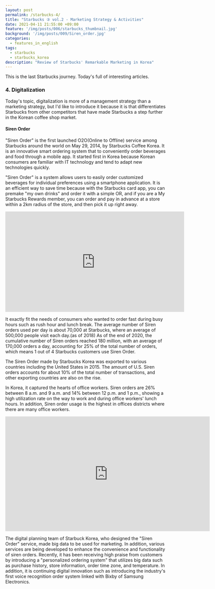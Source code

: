 ```yaml
---
layout: post
permalink: /starbucks-4/
title: "Starbucks ③ vol.2 - Marketing Strategy & Activities"
date: 2021-04-11 21:55:00 +09:00
feature: '/img/posts/006/starbucks_thumbnail.jpg'
background: '/img/posts/009/Siren_order.jpg'
categories:
  - features_in_english
tags:
  - starbucks
  - starbucks_korea
description: "Review of Starbucks' Remarkable Marketing in Korea"
---
```


This is the last Starbucks journey. Today's full of interesting articles.

### 4. Digitalization

Today's topic, digitalization is more of a management strategy than a marketing strategy, but I'd like to introduce it because it is that differentiates Starbucks from other competitors that have made Starbucks a step further in the Korean coffee shop market.

#### Siren Order
"Siren Order" is the first launched O2O(Online to Offline) service among Starbucks around the world on May 29, 2014, by Starbucks Coffee Korea. It is an innovative smart ordering system that to conveniently order beverages and food through a mobile app. It started first in Korea because Korean consumers are familiar with IT technology and tend to adapt new technologies quickly.

"Siren Order" is a system allows users to easily order customized beverages for individual preferences using a smartphone application. It is an efficient way to save time because with the Starbucks card app, you can premake "my own drinks" and order it with a simple OR, and if you are a My Starbucks Rewards member, you can order and pay in advance at a store within a 2km radius of the store, and then pick it up right away.

<iframe width="560" height="315" src="https://www.youtube.com/embed/RLwhMcGvqn0" title="YouTube video player" frameborder="0" allow="accelerometer; autoplay; clipboard-write; encrypted-media; gyroscope; picture-in-picture" allowfullscreen></iframe>

It exactly fit the needs of consumers who wanted to order fast during busy hours such as rush hour and lunch break. The average number of Siren orders used per day is about 70,000 at Starbucks, where an average of 500,000 people visit each day.(as of 2018) As of the end of 2020, the cumulative number of Siren orders reached 180 million, with an average of 170,000 orders a day, accounting for 25% of the total number of orders, which means 1 out of 4 Starbucks customers use Siren Order.

The Siren Order made by Starbucks Korea was exported to various countries including the United States in 2015. The amount of U.S. Siren orders accounts for about 10% of the total number of transactions, and other exporting countries are also on the rise.

In Korea, it captured the hearts of office workers. Siren orders are 26% between 8 a.m. and 9 a.m. and 14% between 12 p.m. and 1 p.m., showing a high utilization rate on the way to work and during office workers' lunch hours. In addition, Siren order usage is the highest in offices districts where there are many office workers.

<iframe src="https://player.vimeo.com/video/179158497?title=0&byline=0&portrait=0" width="640" height="360" frameborder="0" allow="autoplay; fullscreen; picture-in-picture" allowfullscreen></iframe>


The digital planning team of Starbuck Korea, who designed the "Siren Order" service, made big data to be used for marketing. In addition, various services are being developed to enhance the convenience and functionality of siren orders. Recently, it has been receiving high praise from customers by introducing a "personalized ordering system" that utilizes big data such as purchase history, store information, order time zone, and temperature. In addition, it is continuing digital innovation such as introducing the industry's first voice recognition order system linked with Bixby of Samsung Electronics.

